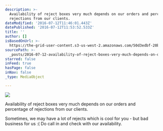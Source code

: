 ```yaml
---
description: >-
  Availability of reject boxes very much depends on our orders and percentage of
  rejections from our clients.
dateModified: '2016-07-12T11:46:01.443Z'
datePublished: '2016-07-12T11:53:52.533Z'
title: ''
author: []
isBasedOnUrl: >-
  https://the-grid-user-content.s3-us-west-2.amazonaws.com/50d3edbf-20bd-467f-bab9-b4074c8f8822.jpg
sourcePath: >-
  _posts/2016-07-12-availability-of-reject-boxes-very-much-depends-on-our-orders.md
starred: false
inFeed: true
hasPage: false
inNav: false
_type: MediaObject

---
```

![](https://the-grid-user-content.s3-us-west-2.amazonaws.com/50d3edbf-20bd-467f-bab9-b4074c8f8822.jpg)

Availability of reject boxes very much depends on our orders and percentage of rejections from our clients.

Sometimes, we may have a lot of rejects which is cool for you - but bad business for us :( Do call in and check with our availability.